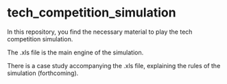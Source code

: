 # tech_competition_simulation

In this repository, you find the necessary material to play the tech competition simulation.

The .xls file is the main engine of the simulation.

There is a case study accompanying the .xls file, explaining the rules of the simulation (forthcoming).
